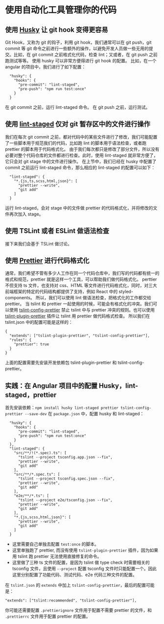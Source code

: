 # 使用自动化工具管理你的代码

## 使用 [Husky](https://github.com/typicode/husky) 让 git hook 变得更容易
Git Hook，又称为 git 的钩子，利用 git hook，我们通常可以在 git push，git commit 等 git 命令之前进行一些额外的操作，以避免开发人员做一些无用的提交。比如，在 git commit 之前格式化代码，检查 lint；又或者，在 git push 之前跑测试等等。
使用 husky 可以非常方便得进行 git hook 的配置。
比如，在一个 angular 的项目中，我们进行了如下配置：
```
  "husky": {
    "hooks": {
      "pre-commit": "lint-staged",
      "pre-push": "npm run test:once"
    }
  }
```
在 git commit 之前，运行 lint-staged 命令。
在 git push 之前，运行测试。

## 使用 [lint-staged](https://github.com/okonet/lint-staged) 仅对 git 暂存区中的文件进行操作
我们在每次 git commit 之前，都对代码中的某些文件进行了修改，我们可能配置了一些脚本用于规范我们的代码，比如跑 lint 的脚本用于语法检查，或者跑 prettier 的脚本用于代码格式化。
由于我们每次都只是修改了部分文件，所以没有必要对整个代码仓库的文件都进行检查。此时，使用 lint-staged 就非常方便了，它只会对 git stage 中的文件进行操作。
在上节中，我们已经在 husky 中配置了 commit 之前运行 lint-staged 命令，那么相应的 lint-staged 的配置可以如下：
```
  "lint-staged": {
    "*.{js,ts,scss,html,json}": [
      "prettier --write",
      "git add"
    ]
  }
```
运行 lint-staged，会对 stage 中的文件做 prettier 的代码格式化，并将修改的文件再次加入 stage。

## 使用 TSLint 或者 ESLint 做语法检查
接下来我们会基于 TSLint 做讨论。


## 使用 [Prettier](https://prettier.io/) 进行代码格式化
通常，我们希望不管有多少人工作在同一个代码仓库中，我们写的代码都有统一的格式和规范，prettier 就是这样一个工具，可以帮助我们做代码格式化。
perttier 不但支持 ts 文件，也支持对 css、HTML 等文件进行代码格式化，同时，对三大前端框架的特定的代码结构都提供了支持，例如 React 中的 styled-components。
所以，我们可以使用 lint 做语法检查，把格式化的工作都交给 prettier。
当 tslint 和 prettier 一起使用的时候，可能会有格式化的冲突。我们可以使用 [tslint-config-prettier](https://github.com/prettier/tslint-config-prettier) 禁止 tslint 中与 prettier 冲突的规则。也可以使用 [tslint-plugin-prettier](https://github.com/prettier/tslint-plugin-prettier) 插件让 tslint 用 prettier 做代码格式检查。
所以我们在 tslint.json 中的配置可能是这样的：
```
{
  "extends": ["tslint-plugin-prettier", "tslint-config-prettier"],
  "rules": {
    "prettier": true
  }
}
```
上面的配置需要先安装开发依赖包 tslint-plugin-prettier 和 tslint-config-prettier。

## 实践：在 Angular 项目中的配置 Husky，lint-staged，prettier
首先安装依赖：`npm install husky lint-staged prettier tslint-config-prettier --save-dev`
在 `package.json` 中，配置 husky 和 lint-staged：
```
  "husky": {
    "hooks": {
      "pre-commit": "lint-staged",
      "pre-push": "npm run test:once"
    }
  },
  "lint-staged": {
    "src/**/!(*.spec).ts": [
      "tslint --project tsconfig.app.json --fix",
      "prettier --write",
      "git add"
    ],
    "src/**/*.spec.ts": [
      "tslint --project tsconfig.spec.json --fix",
      "prettier --write",
      "git add"
    ],
    "e2e/**/*.ts": [
      "tslint --project e2e/tsconfig.json --fix",
      "prettier --write",
      "git add"
    ],
    "*.{js,scss,html,json}": [
      "prettier --write",
      "git add"
    ]
  }
```
- 这里需要自己单独去配置 `test:once` 的脚本。
- 这里单独跑了 prettier, 而没有使用 `tslint-plugin-prettier` 插件，因为如果用 tslint 跑 prettier 无法使用直接修复的命令。
- 这里做了三种 ts 文件的配置，是因为 tslint 做 type check 时需要相关的 tsconfig 文件，且使用 `--project` 配置 tsconfig 文件时只能配置一个。因此这里分别配置了功能代码、测试代码、e2e 代码三种文件的配置。

在 `tslint.json` 的 `extends` 中加上 `tslint-config-prettier`，最后的配置可能是：
```
"extends": ["tslint:recommended", "tslint-config-prettier"],
```
你可能还需要配置 `.prettierignore` 文件用于配置不需要 prettier 的文件，和 `.prettierrc` 文件用于配置 prettier 的配置。
